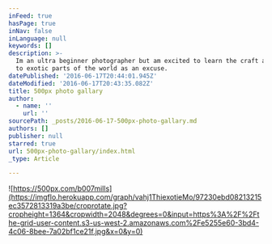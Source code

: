 ```yaml
---
inFeed: true
hasPage: true
inNav: false
inLanguage: null
keywords: []
description: >-
  Im an ultra beginner photographer but am excited to learn the craft and travel
  to exotic parts of the world as an excuse.
datePublished: '2016-06-17T20:44:01.945Z'
dateModified: '2016-06-17T20:43:35.082Z'
title: 500px photo gallary
author:
  - name: ''
    url: ''
sourcePath: _posts/2016-06-17-500px-photo-gallary.md
authors: []
publisher: null
starred: true
url: 500px-photo-gallary/index.html
_type: Article

---
```

![https://500px.com/b007mills](https://imgflo.herokuapp.com/graph/vahj1ThiexotieMo/97230ebd08213215ec3572813319a3be/croprotate.jpg?cropheight=1364&cropwidth=2048&degrees=0&input=https%3A%2F%2Fthe-grid-user-content.s3-us-west-2.amazonaws.com%2Fe5255e60-3bd4-4c06-8bee-7a02bf1ce21f.jpg&x=0&y=0)